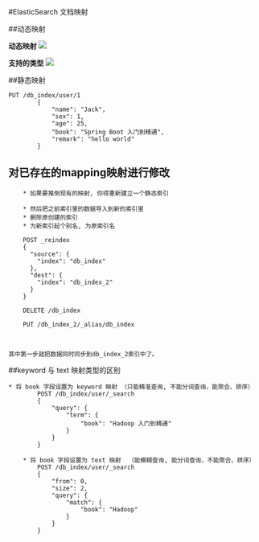 #ElasticSearch 文档映射


##动态映射

**动态映射**
![](../Images/6.png)

**支持的类型**
![](../Images/5.png)



##静态映射

	PUT /db_index/user/1
			{
				"name": "Jack",
				"sex": 1,
				"age": 25,
				"book": "Spring Boot 入门到精通",
				"remark": "hello world"
			}



## 对已存在的mapping映射进行修改	


		* 如果要推倒现有的映射, 你得重新建立一个静态索引
		
		* 然后把之前索引里的数据导入到新的索引里
		* 删除原创建的索引
		* 为新索引起个别名, 为原索引名
		
		POST _reindex
		{
		  "source": {
			"index": "db_index"
		  },
		  "dest": {
			"index": "db_index_2"
		  }
		}
		
		DELETE /db_index
		
		PUT /db_index_2/_alias/db_index



	其中第一步就把数据同时同步到db_index_2索引中了。




##keyword 与 text 映射类型的区别

	* 将 book 字段设置为 keyword 映射 （只能精准查询, 不能分词查询，能聚合、排序）
			POST /db_index/user/_search
			{
				"query": {
					"term": {
						"book": "Hadoop 入门到精通"
					}
				}
			}
			
		* 将 book 字段设置为 text 映射	（能模糊查询, 能分词查询，不能聚合、排序）
			POST /db_index/user/_search
			{
				"from": 0,
				"size": 2, 
				"query": {
					"match": {
						"book": "Hadoop"
					}
				}
			}